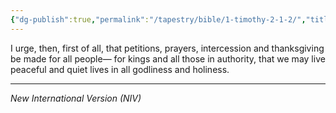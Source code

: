 ```yaml
---
{"dg-publish":true,"permalink":"/tapestry/bible/1-timothy-2-1-2/","title":"1 Timothy 2:1—2","tags":["bible","bible-verse"],"dgHomeLink":true,"dgShowLocalGraph":true,"dgEnableSearch":true}
---
```


I urge, then, first of all, that petitions, prayers, intercession and thanksgiving be made for all people—  for kings and all those in authority, that we may live peaceful and quiet lives in all godliness and holiness.

---
*New International Version (NIV)*